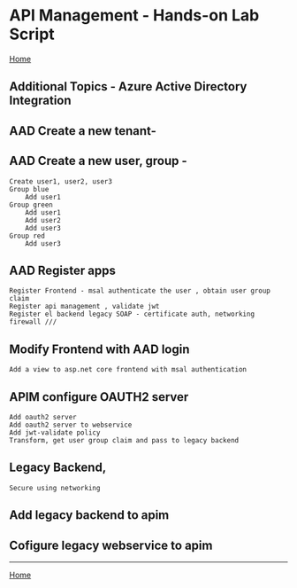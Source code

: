 # API Management - Hands-on Lab Script

[Home](README.md)

## Additional Topics - Azure Active Directory Integration

## AAD Create a new tenant- 

## AAD Create a new user, group - 
    Create user1, user2, user3
    Group blue
        Add user1
    Group green
        Add user1
        Add user2
        Add user3
    Group red
        Add user3
        

## AAD Register apps 
    Register Frontend - msal authenticate the user , obtain user group claim 
    Register api management , validate jwt 
    Register el backend legacy SOAP - certificate auth, networking firewall ///

## Modify Frontend with AAD login 
    Add a view to asp.net core frontend with msal authentication

## APIM configure OAUTH2 server
    Add oauth2 server
    Add oauth2 server to webservice
    Add jwt-validate policy 
    Transform, get user group claim and pass to legacy backend

## Legacy Backend,
    Secure using networking 

## Add legacy backend to apim

## Cofigure legacy webservice to apim





---
[Home](README.md)  
